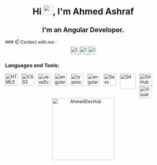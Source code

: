 <h1 align="center">
  Hi 
  <img src="https://media.giphy.com/media/hvRJCLFzcasrR4ia7z/giphy.gif" width="30px"/>,
  I'm Ahmed Ashraf
</h1>
<h2 align="center">I'm an Angular Developer.</h2>
### 📫 Contact with me :
<div align="center">
<a href="https://www.linkedin.com/in/ahmedashrraf/" target="_blank">
 <img src="https://img.shields.io/static/v1?message=LinkedIn&logo=linkedin&label=&color=0077B5&logoColor=white&labelColor=&style=for-the-badge" height="25" alt="linkedin logo"  />
</a>
<a href="https://api.whatsapp.com/send/?phone=201006877585&text&type=phone_number&app_absent=0" target="_blank">
    <img src="https://img.shields.io/badge/-Whatsapp-075e54?style=for-the-badge&logo=Whatsapp&logoColor=white" height="25" alt="linkedin logo"  />
</a>
<a href="mailto:ahmed.ashraf0221@gmail.com" target="_blank">
    <img src="https://img.shields.io/static/v1?message=Gmail&logo=gmail&label=&color=D14836&logoColor=white&labelColor=&style=for-the-badge" height="25" alt="linkedin logo"  />
</a>
</div>

### Languages and Tools:

<img align="left" alt="HTML5" width="40px" src="https://cdn.jsdelivr.net/gh/devicons/devicon/icons/html5/html5-original.svg" style="padding-right:10px;" />
<img align="left" alt="CSS3" width="40px" src="https://cdn.jsdelivr.net/gh/devicons/devicon/icons/css3/css3-original.svg" style="padding-right:10px;" />
<img align="left" alt="JavaScript" width="40px" src="https://raw.githubusercontent.com/yurijserrano/Github-Profile-Readme-Logos/f994c418a134b58c4aec11152f6a4a33fa89da26/programming%20languages/javascript.svg" style="padding-right:10px;" />
<img align="left" alt="angular.js" width="40px" src="https://raw.githubusercontent.com/yurijserrano/Github-Profile-Readme-Logos/f994c418a134b58c4aec11152f6a4a33fa89da26/frameworks/jquery.svg" style="padding-right:10px;" />
<img align="left" alt="typescript " width="40px" src="https://raw.githubusercontent.com/yurijserrano/Github-Profile-Readme-Logos/f994c418a134b58c4aec11152f6a4a33fa89da26/programming%20languages/typescript.svg" style="padding-right:10px;" />
<img align="left" alt="angular.js" width="40px" src="https://raw.githubusercontent.com/yurijserrano/Github-Profile-Readme-Logos/f994c418a134b58c4aec11152f6a4a33fa89da26/frameworks/angular.svg" style="padding-right:10px;" />
<img align="left" alt="Sass" width="40px" src="https://cdn.jsdelivr.net/gh/devicons/devicon/icons/sass/sass-original.svg" style="padding-right:10px;" />
<img align="left" alt="Git" width="50px" src="https://git-scm.com/images/logos/1color-orange-lightbg@2x.png" style="padding-right:10px;" />
<img align="left" alt="GitHub" width="40px" src="https://raw.githubusercontent.com/yurijserrano/Github-Profile-Readme-Logos/f994c418a134b58c4aec11152f6a4a33fa89da26/cloud/github.svg" style="padding-right:10px;" />
<img align="left" alt="Visual Studio Code" width="40px" 
src="https://cdn.jsdelivr.net/gh/devicons/devicon/icons/vscode/vscode-original.svg" style="padding-right:10px;" />
<br/> <br/> 
<br/>

  <div align="center"><img  height="200" align="center" src="https://github-readme-stats.vercel.app/api/top-langs?username=AhmedDevHub&show_icons=true&locale=en&layout=compact&theme=radical" alt="AhmedDevHub"/></div> 

